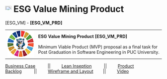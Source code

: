# <a href="https://moriblo.github.io/ESG_VM/"><img src="https://github.githubassets.com/images/icons/emoji/unicode/1f519.png" width="20" height="20"></a> ESG Value Mining Product
[ESG_VM] - <b>[ESG_VM_PRD]</b>

<table style="width:100%">
  <tr>
    <td><img src="OWL_0.jpg" alt="OWL" width="200"/></td>
    <td>
      <b>ESG Value Mining Product [ESG_VM_PRD]</b><br><br>
      Minimum Viable Product (MVP) proposal as a final task for Post Graduation in Software Engineering in PUC University.<br>
    </td>
  </tr>
</table>

[Business Case](https://sway.office.com/s/Tb0rP36gTLqZ9spH/embed)&nbsp;&nbsp;&nbsp;&nbsp;&nbsp;&nbsp;&nbsp;&nbsp;&nbsp;
||&nbsp;&nbsp;&nbsp;&nbsp;&nbsp;&nbsp;&nbsp;&nbsp;&nbsp;[Lean Inseption](https://miro.com/app/board/uXjVM1XRikU=/?share_link_id=506853807321)&nbsp;&nbsp;&nbsp;&nbsp;&nbsp;&nbsp;&nbsp;&nbsp;&nbsp;
||&nbsp;&nbsp;&nbsp;&nbsp;&nbsp;&nbsp;&nbsp;&nbsp;&nbsp;[Product Backlog](https://blondetmr.atlassian.net/jira/software/projects/OEVM/boards/3/backlog?epics=visible&issueParent=10013)&nbsp;&nbsp;&nbsp;&nbsp;&nbsp;&nbsp;&nbsp;&nbsp;&nbsp;
||&nbsp;&nbsp;&nbsp;&nbsp;&nbsp;&nbsp;&nbsp;&nbsp;&nbsp;[Wireframe and Layout](https://www.figma.com/file/Jdf5QtS8NxUntcKQuuaXn2)&nbsp;&nbsp;&nbsp;&nbsp;&nbsp;&nbsp;&nbsp;
||&nbsp;&nbsp;&nbsp;&nbsp;&nbsp;&nbsp;&nbsp;&nbsp;&nbsp;[Vídeo](https://www.youtube.com/playlist?list=PLwcFPVh5kzXrKhCZvvgEHeC8ZMN5yC7t4)

